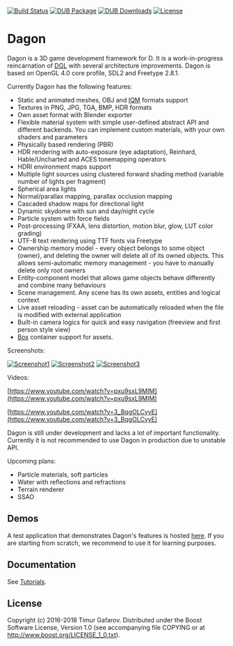 [![Build Status](https://travis-ci.org/gecko0307/dagon.svg?branch=master)](https://travis-ci.org/gecko0307/dagon)
[![DUB Package](https://img.shields.io/dub/v/dagon.svg)](https://code.dlang.org/packages/dagon)
[![DUB Downloads](https://img.shields.io/dub/dt/dagon.svg)](https://code.dlang.org/packages/dagon)
[![License](http://img.shields.io/badge/license-boost-blue.svg)](http://www.boost.org/LICENSE_1_0.txt)

Dagon
=====
Dagon is a 3D game development framework for D. It is a work-in-progress reincarnation of [DGL](https://github.com/gecko0307/dgl) with several architecture improvements. Dagon is based on OpenGL 4.0 core profile, SDL2 and Freetype 2.8.1.

Currently Dagon has the following features:
* Static and animated meshes, OBJ and [IQM](https://github.com/lsalzman/iqm) formats support
* Textures in PNG, JPG, TGA, BMP, HDR formats
* Own asset format with Blender exporter
* Flexible material system with simple user-defined abstract API and different backends. You can implement custom materials, with your own shaders and parameters
* Physically based rendering (PBR)
* HDR rendering with auto-exposure (eye adaptation), Reinhard, Hable/Uncharted and ACES tonemapping operators
* HDRI environment maps support
* Multiple light sources using clustered forward shading method (variable number of lights per fragment)
* Spherical area lights
* Normal/parallax mapping, parallax occlusion mapping
* Cascaded shadow maps for directional light
* Dynamic skydome with sun and day/night cycle
* Particle system with force fields
* Post-processing (FXAA, lens distortion, motion blur, glow, LUT color grading)
* UTF-8 text rendering using TTF fonts via Freetype
* Ownership memory model - every object belongs to some object (owner), and deleting the owner will delete all of its owned objects. This allows semi-automatic memory management - you have to manually delete only root owners
* Entity-component model that allows game objects behave differently and combine many behaviours
* Scene management. Any scene has its own assets, entities and logical context
* Live asset reloading - asset can be automatically reloaded when the file is modified with external application
* Built-in camera logics for quick and easy navigation (freeview and first person style view)
* [Box](https://github.com/gecko0307/box) container support for assets.

Screenshots:

[![Screenshot1](https://raw.githubusercontent.com/gecko0307/dagon-demo/master/screenshots/car-thumb.jpg)](https://raw.githubusercontent.com/gecko0307/dagon-demo/master/screenshots/car.jpg)
[![Screenshot2](https://raw.githubusercontent.com/gecko0307/dagon-demo/master/screenshots/characters-thumb.jpg)](https://raw.githubusercontent.com/gecko0307/dagon-demo/master/screenshots/characters.jpg)
[![Screenshot3](https://raw.githubusercontent.com/gecko0307/dagon-demo/master/screenshots/lights-thumb.jpg)](https://raw.githubusercontent.com/gecko0307/dagon-demo/master/screenshots/lights.jpg)

Videos:

[https://www.youtube.com/watch?v=pxu9sxL9MIM](https://www.youtube.com/watch?v=pxu9sxL9MIM)

[https://www.youtube.com/watch?v=3_BqgOLCvyE](https://www.youtube.com/watch?v=3_BqgOLCvyE)

Dagon is still under development and lacks a lot of important functionality. Currently it is not recommended to use Dagon in production due to unstable API.

Upcoming plans:

* Particle materials, soft particles
* Water with reflections and refractions
* Terrain renderer
* SSAO

Demos
-----
A test application that demonstrates Dagon's features is hosted [here](https://github.com/gecko0307/dagon-demo). If you are starting from scratch, we recommend to use it for learning purposes.

Documentation
-------------
See [Tutorials](https://github.com/gecko0307/dagon/wiki/Tutorials).

License
-------
Copyright (c) 2016-2018 Timur Gafarov. Distributed under the Boost Software License, Version 1.0 (see accompanying file COPYING or at http://www.boost.org/LICENSE_1_0.txt).
